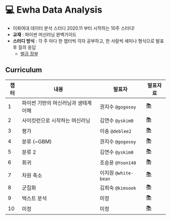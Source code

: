 # 💻 Ewha Data Analysis

- 이화여대 데이터 분석 스터디 2020.11 부터 시작하는 10주 스터디!
- **교재** : 파이썬 머신러닝 완벽가이드
- **스터디 방식** : 각 주 마다 한 챕터씩 각자 공부하고, 한 사람씩 세미나 형식으로 발표 후 질의 응답
  - [벌금 장부](https://github.com/yskim0/Ewha_Data_Analysis/issues/2)
  
  
## Curriculum
|챕터|내용|발표자|발표자료|
|------|---|---|---|
|1|파이썬 기반의 머신러닝과 생태계 이해|권지수 `@gogosoy`|[📚](https://github.com/yskim0/Ewha_Data_Analysis/blob/main/Week_1/%EA%B6%8C%EC%A7%80%EC%88%98_Week1.pdf)|
|2|사이킷런으로 시작하는 머신러닝|김연수 `@yskim0`|[📚](https://github.com/yskim0/Ewha_Data_Analysis/blob/main/Week_2/%EA%B9%80%EC%97%B0%EC%88%98_Week2.ipynb)|
|3|평가|이송 `@deblee2`|[📚](https://github.com/yskim0/Ewha_Data_Analysis/blob/main/Week_3/%EC%9D%B4%EC%86%A1_Week3.ipynb)|
|4|분류 (~GBM) |권지수 `@gogosoy`|[📚](https://github.com/Ewha-Dev/Data-Analysis/blob/main/Week_4/%EA%B6%8C%EC%A7%80%EC%88%98_Week4.ipynb)|
|5|분류 2 |김연수 `@yskim0`|[📚]()|
|6|회귀|조승윤 `@Yoon140`|[📚]()|
|7|차원 축소|이지원 `@white-bean`|[📚]()|
|8|군집화|김희숙 `@kimsook`|[📚]()|
|9|텍스트 분석|미정|[📚]()|
|10|미정|미정|[📚]()|
